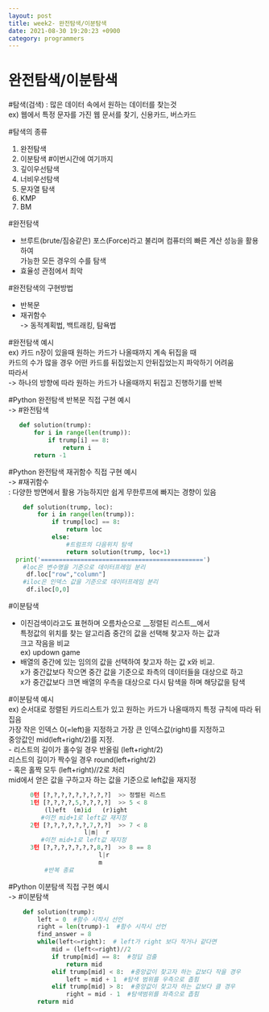 ```yaml
---
layout: post
title: week2- 완전탐색/이분탐색
date: 2021-08-30 19:20:23 +0900
category: programmers
---
```

# 완전탐색/이분탐색

#탐색(검색)
  : 많은 데이터 속에서 원하는 데이터를 찾는것  
    ex) 웹에서 특정 문자를 가진 웹 문서를 찾기, 신용카드, 버스카드

#탐색의 종류  
  1) 완전탐색  
  2) 이분탐색        #이번시간에 여기까지  
  3) 깊이우선탐색  
  4) 너비우선탐색  
  5) 문자열 탐색  
  6) KMP  
  7) BM
  
#완전탐색
 - 브루트(brute/짐숭같은) 포스(Force)라고 불리며 컴퓨터의 빠른 계산 성능을 활용하여  
      가능한 모든 경우의 수를 탐색  
 - 효율성 관점에서 최악  

#완전탐색의 구현방법
  - 반복문  
  - 재귀함수    
    -> 동적계획법, 백트래킹, 탐욕법    

#완전탐색 예시  
  ex) 카드 n장이 있을때 원하는 카드가 나올때까지 계속 뒤집을 때   
      카드의 수가 많을 경우 어떤 카드를 뒤집었는지 안뒤집었는지 파악하기 어려움  
      따라서  
      -> 하나의 방향에 따라 원하는 카드가 나올때까지 뒤집고 진행하기를 반복  

#Python 완전탐색 반복문 직접 구현 예시  
-> #완전탐색  

```python
   def solution(trump):
       for i in range(len(trump)):
           if trump[i] == 8:
               return i
       return -1
```  

#Python 완전탐색 재귀함수 직접 구현 예시  
-> #재귀함수  
    : 다양한 방면에서 활용 가능하지만 쉽게 무한루프에 빠지는 경향이 있음  

```python
    def solution(trump, loc):    
        for i in range(len(trump)):
            if trump[loc] == 8:
                return loc
            else:
                #트럼프의 다음위치 탐색
                return solution(trump, loc+1)
  print('=============================================')
    #loc은 변수명을 기준으로 데이터프레임 분리 
     df.loc["row","column"]
    #iloc은 인덱스 값을 기준으로 데이터프레임 분리
     df.iloc[0,0]
```

#이분탐색
  - 이진검색이라고도 표현하며 오름차순으로 __정렬된 리스트__에서  
    특정값의 위치를 찾는 알고리즘 중간의 값을 선택해 찾고자 하는 값과  
    크고 작음을 비교  
    ex) updown game  
  - 배열의 중간에 있는 임의의 값을 선택하여 찾고자 하는 값 x와 비교.  
    x가 중간값보다 작으면 중간 값을 기준으로 좌측의 데이터들을 대상으로 하고  
    x가 중간값보다 크면 배열의 우측을 대상으로 다시 탐색을 하며 해당값을 탐색  

#이분탐색 예시  
  ex) 순서대로 정렬된 카드리스트가 있고 원하는 카드가 나올때까지 특정 규칙에 따라 뒤집음  
      가장 작은 인덱스 0(=left)을 지정하고 가장 큰 인덱스값(right)를 지정하고  
      중앙값인 mid(left+right/2)를 지정.  
      - 리스트의 길이가 홀수일 경우 반올림 (left+right/2)  
                리스트의 길이가 짝수일 경우 round(left+right/2)  
      - 혹은 홀짝 모두 (left+right)//2로 처리  
      mid에서 얻은 값을 구하고자 하는 값을 기준으로 left값을 재지정  

```python
      0턴 [?,?,?,?,?,?,?,?,?]  >> 정렬된 리스트
      1턴 [?,?,?,?,5,?,?,?,?]  >> 5 < 8    
          (l)eft  (m)id   (r)ight
         #이전 mid+1로 left값 재지정
      2턴 [?,?,?,?,?,?,7,?,?]  >> 7 < 8    
                     l|m|  r
         #이전 mid+1로 left값 재지정
      3턴 [?,?,?,?,?,?,?,8,?]  >> 8 == 8    
                         l|r
                         m
          #반복 종료 
```     

#Python 이분탐색 직접 구현 예시  
-> #이분탐색  
```python
    def solution(trump):
        left = 0  #함수 시작시 선언
        right = len(trump)-1  #함수 시작시 선언
        find_answer = 8
        while(left<=right):  # left가 right 보다 작거나 같다면
            mid = (left<=right)//2
            if trump[mid] == 8:  #정답 검출
                return mid   
            elif trump[mid] < 8:  #중앙값이 찾고자 하는 값보다 작을 경우 
                left = mid + 1  #탐색 범위를 우측으로 좁힘
            elif trump[mid] > 8:  #중앙값이 찾고자 하는 값보다 클 경우
                right = mid - 1  #탐색범위를 좌측으로 좁힘
        return mid
```
